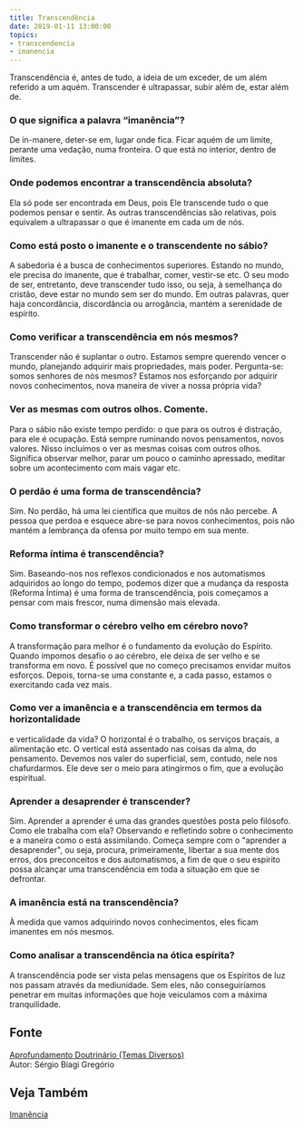 ```yaml
---
title: Transcendência
date: 2019-01-11 13:00:00
topics: 
- transcendencia
- imanencia 
---
```


Transcendência é, antes de tudo, a ideia de um exceder, de um
além referido a um aquém. Transcender é ultrapassar, subir além de,
estar além de.

### O que significa a palavra “imanência”?
De in-manere, deter-se em, lugar onde fica. Ficar aquém de um limite,
perante uma vedação, numa fronteira. O que está no interior, dentro de
limites.

### Onde podemos encontrar a transcendência absoluta?
Ela só pode ser encontrada em Deus, pois Ele transcende tudo o que
podemos pensar e sentir. As outras transcendências são relativas, pois
equivalem a ultrapassar o que é imanente em cada um de nós.

### Como está posto o imanente e o transcendente no sábio?
A sabedoria é a busca de conhecimentos superiores. Estando no mundo, ele
precisa do imanente, que é trabalhar, comer, vestir-se etc. O seu modo
de ser, entretanto, deve transcender tudo isso, ou seja, à semelhança do
cristão, deve estar no mundo sem ser do mundo. Em outras palavras, quer
haja concordância, discordância ou arrogância, mantém a serenidade de
espírito.

### Como verificar a transcendência em nós mesmos?
Transcender não é suplantar o outro. Estamos sempre querendo vencer o
mundo, planejando adquirir mais propriedades, mais poder. Pergunta-se:
somos senhores de nós mesmos? Estamos nos esforçando por adquirir novos
conhecimentos, nova maneira de viver a nossa própria vida?
### Ver as mesmas com outros olhos. Comente.

Para o sábio não existe tempo perdido: o que para os outros é distração,
para ele é ocupação. Está sempre ruminando novos pensamentos, novos
valores. Nisso incluímos o ver as mesmas coisas com outros olhos.
Significa observar melhor, parar um pouco o caminho apressado, meditar
sobre um acontecimento com mais vagar etc.

### O perdão é uma forma de transcendência?
Sim. No perdão, há uma lei científica que muitos de nós não percebe. A
pessoa que perdoa e esquece abre-se para novos conhecimentos, pois não
mantém a lembrança da ofensa por muito tempo em sua mente.

### Reforma íntima é transcendência?
Sim. Baseando-nos nos reflexos condicionados e nos automatismos
adquiridos ao longo do tempo, podemos dizer que a mudança da resposta
(Reforma Íntima) é uma forma de transcendência, pois começamos a pensar
com mais frescor, numa dimensão mais elevada.

### Como transformar o cérebro velho em cérebro novo?
A transformação para melhor é o fundamento da evolução do Espírito.
Quando impomos desafio o ao cérebro, ele deixa de ser velho e se
transforma em novo. É possível que no começo precisamos envidar muitos
esforços. Depois, torna-se uma constante e, a cada passo, estamos o
exercitando cada vez mais.

### Como ver a imanência e a transcendência em termos da horizontalidade
e verticalidade da vida?
O horizontal é o trabalho, os serviços braçais, a alimentação etc. O
vertical está assentado nas coisas da alma, do pensamento. Devemos nos
valer do superficial, sem, contudo, nele nos chafurdarmos. Ele deve ser
o meio para atingirmos o fim, que a evolução espiritual.

### Aprender a desaprender é transcender?
Sim. Aprender a aprender é uma das grandes questões posta pelo filósofo.
Como ele trabalha com ela? Observando e refletindo sobre o conhecimento
e a maneira como o está assimilando. Começa sempre com o "aprender a
desaprender", ou seja, procura, primeiramente, libertar a sua mente dos
erros, dos preconceitos e dos automatismos, a fim de que o seu espírito
possa alcançar uma transcendência em toda a situação em que se
defrontar.

### A imanência está na transcendência?
À medida que vamos adquirindo novos conhecimentos, eles ficam imanentes
em nós mesmos.

### Como analisar a transcendência na ótica espírita?
A transcendência pode ser vista pelas mensagens que os Espíritos de luz
nos passam através da mediunidade. Sem eles, não conseguiríamos penetrar
em muitas informações que hoje veiculamos com a máxima tranquilidade.

## Fonte
[Aprofundamento Doutrinário (Temas Diversos)](https://sites.google.com/view/aprofundamentodoutrinario/imanência-e-transcendência)  
Autor: Sérgio Biagi Gregório

## Veja Também
[Imanência](../imanencia)



